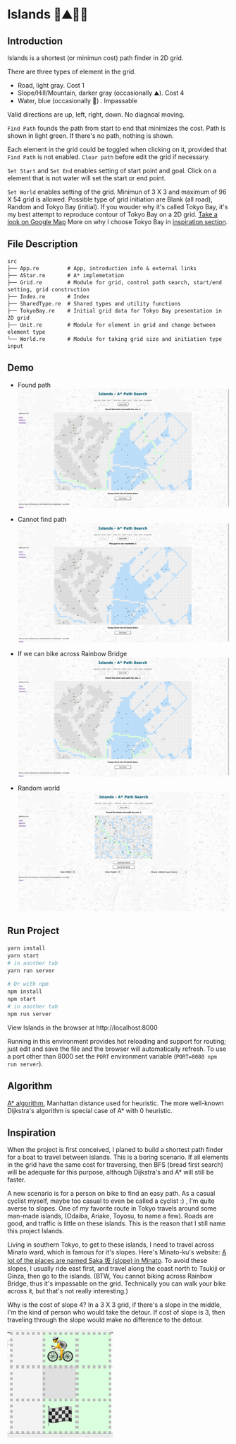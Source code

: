 # Islands 🚴⛰🌊🏁

## Introduction

Islands is a shortest (or minimun cost) path finder in 2D grid. 

There are three types of element in the grid.
- Road, light gray. Cost 1
- Slope/Hill/Mountain, darker gray (occasionally ⛰). Cost 4
- Water, blue (occasionally 🌊) . Impassable

Valid directions are up, left, right, down. No diagnoal moving.

`Find Path` founds the path from start to end that minimizes the cost. Path is shown in light green. If there's no path, nothing is shown.

Each element in the grid could be toggled when clicking on it, provided that `Find Path` is not enabled. `Clear path` before edit the grid if necessary.

`Set Start` and `Set End` enables setting of start point and goal. Click on a element that is not water will set the start or end point.

`Set World` enables setting of the grid. Minimun of 3 X 3 and maximum of 96 X 54 grid is allowed. Possible type of grid initiation are Blank (all road), Random and Tokyo Bay (initial). If you wouder why it's called Tokyo Bay, it's my best attempt to reproduce contour of Tokyo Bay on a 2D grid.  [Take a look on Google Map](https://www.google.com/maps/@35.6438476,139.7549966,13.81z) More on why I choose Tokyo Bay in [inspiration section](https://github.com/Ironaki/Islands#inspiration).


## File Description

```
src
├── App.re         # App, introduction info & external links
├── AStar.re       # A* implemetation
├── Grid.re        # Module for grid, control path search, start/end setting, grid construction
├── Index.re       # Index
├── SharedType.re  # Shared types and utility functions
├── TokyoBay.re    # Initial grid data for Tokyo Bay presentation in 2D grid
├── Unit.re        # Module for element in grid and change between element type
└── World.re       # Module for taking grid size and initiation type input
```

## Demo

- Found path
![demo1](./demo/demo1.png)

- Cannot find path
![demo2](./demo/demo2.png)

- If we can bike across Rainbow Bridge
![demo3](./demo/demo3.png)

- Random world
![demo4](./demo/demo4.png)

## Run Project

``` sh
yarn install
yarn start
# in another tab
yarn run server
```


```sh
# Or with npm
npm install
npm start
# in another tab
npm run server
```

View Islands in the browser at http://localhost:8000

Running in this environment provides hot reloading and support for routing; just edit and save the file and the browser will automatically refresh. To use a port other than 8000 set the `PORT` environment variable (`PORT=8080 npm run server`).


## Algorithm

[A* algorithm](https://en.wikipedia.org/wiki/A*_search_algorithm), Manhattan distance used for heuristic. The more well-known Dijkstra's algorithm is special case of A* with 0 heuristic.

## Inspiration

When the project is first conceived, I planed to build a shortest path finder for a boat to travel between islands. This is a boring scenario. If all elements in the grid have the same cost for traversing, then BFS (bread first search) will be adequate for this purpose, although Dijkstra's and A* will still be faster.

A new scenario is for a person on bike to find an easy path. As a casual cyclist myself, maybe too casual to even be called a cyclist :) , I'm quite averse to slopes. One of my favorite route in Tokyo travels around some man-made islands, (Odaiba, Ariake, Toyosu, to name a few). Roads are good, and traffic is little on these islands. This is the reason that I still name this project Islands. 

Living in southern Tokyo, to get to these islands, I need to travel across Minato ward, which is famous for it's slopes. Here's Minato-ku's website: [A lot of the places are named Saka 坂 (slope) in Minato](https://www.city.minato.tokyo.jp/kyouikucenter/kodomo/kids/machinami/saka/index.html). To avoid these slopes, I usually ride east first, and travel along the coast north to Tsukiji or Ginza, then go to the islands. (BTW, You cannot biking across Rainbow Bridge, thus it's impassable on the grid. Technically you can walk your bike across it, but that's not really interesting.)

Why is the cost of slope 4? In a 3 X 3 grid, if there's a slope in the middle, I'm the kind of person who would take the detour. If cost of slope is 3, then traveling through the slope would make no difference to the detour.

![3X3 slope in middle](./demo/3X3.png)
